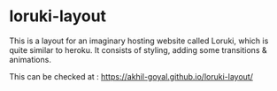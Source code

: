 # loruki-layout

This is a layout for an imaginary hosting website called Loruki, which is quite similar to heroku. It consists of styling, adding some transitions & animations.

This can be checked at : https://akhil-goyal.github.io/loruki-layout/
